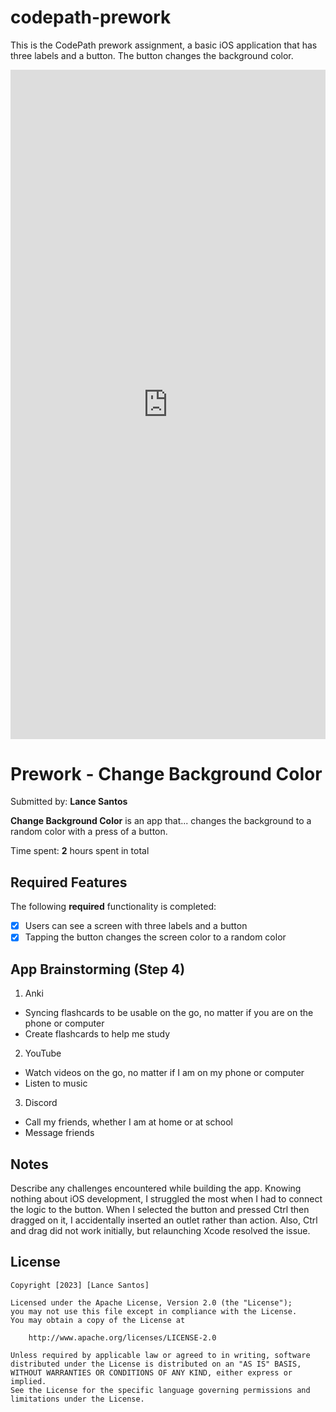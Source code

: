 # codepath-prework
This is the CodePath prework assignment, a basic iOS application that has three labels and a button. The button changes the background color.

<div style="position: relative; padding-bottom: 212.40157480314957%; height: 0;"><iframe src="https://www.loom.com/embed/c5dac22b02bb423d933cce70586c1c01?sid=5f191eb8-8cc4-4889-a640-0dae93ff45df" frameborder="0" webkitallowfullscreen mozallowfullscreen allowfullscreen style="position: absolute; top: 0; left: 0; width: 100%; height: 100%;"></iframe></div>

# Prework - Change Background Color 

Submitted by: **Lance Santos**

**Change Background Color** is an app that... changes the background to a random color with a press of a button. 

Time spent: **2** hours spent in total

## Required Features

The following **required** functionality is completed:

- [X] Users can see a screen with three labels and a button
- [X] Tapping the button changes the screen color to a random color

## App Brainstorming (Step 4)

1. Anki
- Syncing flashcards to be usable on the go, no matter if you are on the phone or computer
- Create flashcards to help me study

2. YouTube
- Watch videos on the go, no matter if I am on my phone or computer
- Listen to music 

3. Discord
- Call my friends, whether I am at home or at school
- Message friends

## Notes

Describe any challenges encountered while building the app. 
    Knowing nothing about iOS development, I struggled the most when I had to connect the logic to the button. When I selected the button and pressed Ctrl then dragged on it, I accidentally inserted an outlet rather than action. Also, Ctrl and drag did not work initially, but relaunching Xcode resolved the issue. 

## License

    Copyright [2023] [Lance Santos]

    Licensed under the Apache License, Version 2.0 (the "License");
    you may not use this file except in compliance with the License.
    You may obtain a copy of the License at

        http://www.apache.org/licenses/LICENSE-2.0

    Unless required by applicable law or agreed to in writing, software
    distributed under the License is distributed on an "AS IS" BASIS,
    WITHOUT WARRANTIES OR CONDITIONS OF ANY KIND, either express or implied.
    See the License for the specific language governing permissions and
    limitations under the License.

